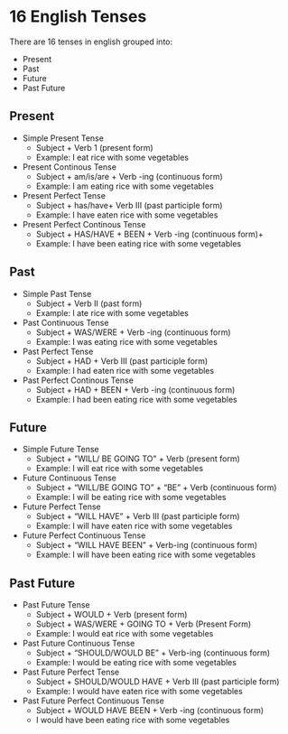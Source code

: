 # 16 English Tenses

There are 16 tenses in english grouped into:
- Present
- Past
- Future
- Past Future

## Present
- Simple Present Tense
    - Subject + Verb 1 (present form)
    - Example: I eat rice with some vegetables
- Present Continous Tense
    - Subject + am/is/are + Verb -ing (continuous form)
    - Example: I am eating rice with some vegetables
- Present Perfect Tense
    - Subject + has/have+ Verb III (past participle form)
    - Example: I have eaten rice with some vegetables
- Present Perfect Continous Tense
    - Subject + HAS/HAVE + BEEN + Verb -ing (continuous form)+
    - Example: I have been eating rice with some vegetables

## Past
- Simple Past Tense
    - Subject + Verb II (past form)
    - Example: I ate rice with some vegetables
- Past Continuous Tense
    - Subject + WAS/WERE + Verb -ing (continuous form)
    - Example: I was eating rice with some vegetables
- Past Perfect Tense
    - Subject + HAD + Verb III (past participle form)
    - Example: I had eaten rice with some vegetables
- Past Perfect Continous Tense
    - Subject + HAD + BEEN + Verb -ing (continuous form)
    - Example: I had been eating rice with some vegetables

## Future
- Simple Future Tense
    - Subject + "WILL/ BE GOING TO" + Verb (present form)
    - Example: I will eat rice with some vegetables
- Future Continuous Tense
    - Subject + “WILL/BE GOING TO” + “BE” + Verb (continuous form)
    - Example: I will be eating rice with some vegetables
- Future Perfect Tense
    - Subject + “WILL HAVE” + Verb III (past participle form)
    - Example: I will have eaten rice with some vegetables
- Future Perfect Continuous Tense
    - Subject + “WILL HAVE BEEN” + Verb-ing (continuous form)
    - Example: I will have been eating rice with some vegetables

## Past Future
- Past Future Tense
    - Subject + WOULD + Verb (present form)
    - Subject + WAS/WERE + GOING TO + Verb (Present Form)
    - Example: I would eat rice with some vegetables
- Past Future Continuous Tense
    - Subject + “SHOULD/WOULD BE” + Verb-ing (continuous form)
    - Example: I would be eating rice with some vegetables
- Past Future Perfect Tense
    - Subject + SHOULD/WOULD HAVE + Verb III (past participle form)
    - Example: I would have eaten rice with some vegetables
- Past Future Perfect Continuous Tense
    - Subject + WOULD HAVE BEEN + Verb -ing (continuous form)
    - I would have been eating rice with some vegetables
